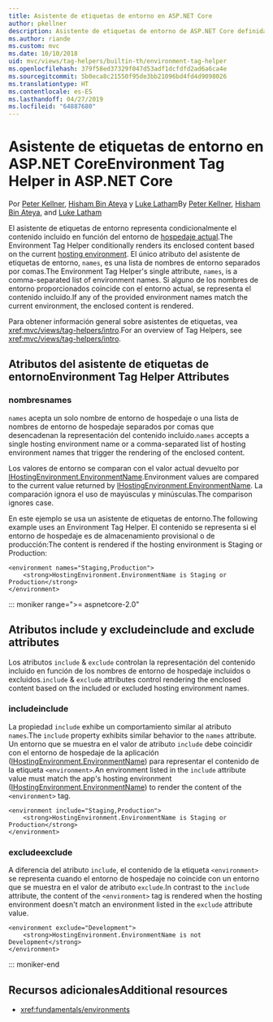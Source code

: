 ```yaml
---
title: Asistente de etiquetas de entorno en ASP.NET Core
author: pkellner
description: Asistente de etiquetas de entorno de ASP.NET Core definida con todas las propiedades
ms.author: riande
ms.custom: mvc
ms.date: 10/10/2018
uid: mvc/views/tag-helpers/builtin-th/environment-tag-helper
ms.openlocfilehash: 379f58ed37329f047d53adf1dcfdfd2ad6a6ca4e
ms.sourcegitcommit: 5b0eca8c21550f95de3bb21096bd4fd4d9098026
ms.translationtype: HT
ms.contentlocale: es-ES
ms.lasthandoff: 04/27/2019
ms.locfileid: "64887680"
---
```

# <a name="environment-tag-helper-in-aspnet-core"></a><span data-ttu-id="539b1-103">Asistente de etiquetas de entorno en ASP.NET Core</span><span class="sxs-lookup"><span data-stu-id="539b1-103">Environment Tag Helper in ASP.NET Core</span></span>

<span data-ttu-id="539b1-104">Por [Peter Kellner](http://peterkellner.net), [Hisham Bin Ateya](https://twitter.com/hishambinateya) y [Luke Latham](https://github.com/guardrex)</span><span class="sxs-lookup"><span data-stu-id="539b1-104">By [Peter Kellner](http://peterkellner.net), [Hisham Bin Ateya](https://twitter.com/hishambinateya), and [Luke Latham](https://github.com/guardrex)</span></span>

<span data-ttu-id="539b1-105">El asistente de etiquetas de entorno representa condicionalmente el contenido incluido en función del entorno de [hospedaje actual](xref:fundamentals/environments).</span><span class="sxs-lookup"><span data-stu-id="539b1-105">The Environment Tag Helper conditionally renders its enclosed content based on the current [hosting environment](xref:fundamentals/environments).</span></span> <span data-ttu-id="539b1-106">El único atributo del asistente de etiquetas de entorno, `names`, es una lista de nombres de entorno separados por comas.</span><span class="sxs-lookup"><span data-stu-id="539b1-106">The Environment Tag Helper's single attribute, `names`, is a comma-separated list of environment names.</span></span> <span data-ttu-id="539b1-107">Si alguno de los nombres de entorno proporcionados coincide con el entorno actual, se representa el contenido incluido.</span><span class="sxs-lookup"><span data-stu-id="539b1-107">If any of the provided environment names match the current environment, the enclosed content is rendered.</span></span>

<span data-ttu-id="539b1-108">Para obtener información general sobre asistentes de etiquetas, vea <xref:mvc/views/tag-helpers/intro>.</span><span class="sxs-lookup"><span data-stu-id="539b1-108">For an overview of Tag Helpers, see <xref:mvc/views/tag-helpers/intro>.</span></span>

## <a name="environment-tag-helper-attributes"></a><span data-ttu-id="539b1-109">Atributos del asistente de etiquetas de entorno</span><span class="sxs-lookup"><span data-stu-id="539b1-109">Environment Tag Helper Attributes</span></span>

### <a name="names"></a><span data-ttu-id="539b1-110">nombres</span><span class="sxs-lookup"><span data-stu-id="539b1-110">names</span></span>

<span data-ttu-id="539b1-111">`names` acepta un solo nombre de entorno de hospedaje o una lista de nombres de entorno de hospedaje separados por comas que desencadenan la representación del contenido incluido.</span><span class="sxs-lookup"><span data-stu-id="539b1-111">`names` accepts a single hosting environment name or a comma-separated list of hosting environment names that trigger the rendering of the enclosed content.</span></span>

<span data-ttu-id="539b1-112">Los valores de entorno se comparan con el valor actual devuelto por [IHostingEnvironment.EnvironmentName](xref:Microsoft.AspNetCore.Hosting.IHostingEnvironment.EnvironmentName*).</span><span class="sxs-lookup"><span data-stu-id="539b1-112">Environment values are compared to the current value returned by [IHostingEnvironment.EnvironmentName](xref:Microsoft.AspNetCore.Hosting.IHostingEnvironment.EnvironmentName*).</span></span> <span data-ttu-id="539b1-113">La comparación ignora el uso de mayúsculas y minúsculas.</span><span class="sxs-lookup"><span data-stu-id="539b1-113">The comparison ignores case.</span></span>

<span data-ttu-id="539b1-114">En este ejemplo se usa un asistente de etiquetas de entorno.</span><span class="sxs-lookup"><span data-stu-id="539b1-114">The following example uses an Environment Tag Helper.</span></span> <span data-ttu-id="539b1-115">El contenido se representa si el entorno de hospedaje es de almacenamiento provisional o de producción:</span><span class="sxs-lookup"><span data-stu-id="539b1-115">The content is rendered if the hosting environment is Staging or Production:</span></span>

```cshtml
<environment names="Staging,Production">
    <strong>HostingEnvironment.EnvironmentName is Staging or Production</strong>
</environment>
```

::: moniker range=">= aspnetcore-2.0"

## <a name="include-and-exclude-attributes"></a><span data-ttu-id="539b1-116">Atributos include y exclude</span><span class="sxs-lookup"><span data-stu-id="539b1-116">include and exclude attributes</span></span>

<span data-ttu-id="539b1-117">Los atributos `include` & `exclude` controlan la representación del contenido incluido en función de los nombres de entorno de hospedaje incluidos o excluidos.</span><span class="sxs-lookup"><span data-stu-id="539b1-117">`include` & `exclude` attributes control rendering the enclosed content based on the included or excluded hosting environment names.</span></span>

### <a name="include"></a><span data-ttu-id="539b1-118">include</span><span class="sxs-lookup"><span data-stu-id="539b1-118">include</span></span>

<span data-ttu-id="539b1-119">La propiedad `include` exhibe un comportamiento similar al atributo `names`.</span><span class="sxs-lookup"><span data-stu-id="539b1-119">The `include` property exhibits similar behavior to the `names` attribute.</span></span> <span data-ttu-id="539b1-120">Un entorno que se muestra en el valor de atributo `include` debe coincidir con el entorno de hospedaje de la aplicación ([IHostingEnvironment.EnvironmentName](xref:Microsoft.AspNetCore.Hosting.IHostingEnvironment.EnvironmentName*)) para representar el contenido de la etiqueta `<environment>`.</span><span class="sxs-lookup"><span data-stu-id="539b1-120">An environment listed in the `include` attribute value must match the app's hosting environment ([IHostingEnvironment.EnvironmentName](xref:Microsoft.AspNetCore.Hosting.IHostingEnvironment.EnvironmentName*)) to render the content of the `<environment>` tag.</span></span>

```cshtml
<environment include="Staging,Production">
    <strong>HostingEnvironment.EnvironmentName is Staging or Production</strong>
</environment>
```

### <a name="exclude"></a><span data-ttu-id="539b1-121">exclude</span><span class="sxs-lookup"><span data-stu-id="539b1-121">exclude</span></span>

<span data-ttu-id="539b1-122">A diferencia del atributo `include`, el contenido de la etiqueta `<environment>` se representa cuando el entorno de hospedaje no coincide con un entorno que se muestra en el valor de atributo `exclude`.</span><span class="sxs-lookup"><span data-stu-id="539b1-122">In contrast to the `include` attribute, the content of the `<environment>` tag is rendered when the hosting environment doesn't match an environment listed in the `exclude` attribute value.</span></span>

```cshtml
<environment exclude="Development">
    <strong>HostingEnvironment.EnvironmentName is not Development</strong>
</environment>
```

::: moniker-end

## <a name="additional-resources"></a><span data-ttu-id="539b1-123">Recursos adicionales</span><span class="sxs-lookup"><span data-stu-id="539b1-123">Additional resources</span></span>

* <xref:fundamentals/environments>
